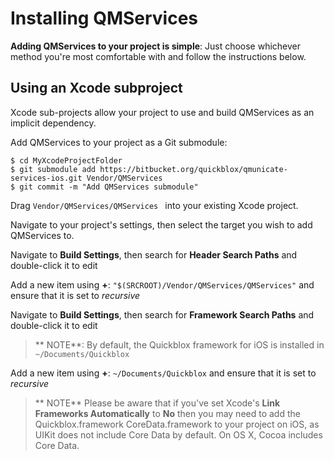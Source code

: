 # Installing QMServices

**Adding QMServices to your project is simple**: Just choose whichever method you're most comfortable with and follow the instructions below.

## Using an Xcode subproject

Xcode sub-projects allow your project to use and build QMServices as an implicit dependency.

Add QMServices to your project as a Git submodule:
```
$ cd MyXcodeProjectFolder
$ git submodule add https://bitbucket.org/quickblox/qmunicate-services-ios.git Vendor/QMServices
$ git commit -m "Add QMServices submodule"
```
Drag `Vendor/QMServices/QMServices ` into your existing Xcode project.

Navigate to your project's settings, then select the target you wish to add QMServices to.

Navigate to **Build Settings**, then search for **Header Search Paths** and double-click it to edit

Add a new item using **+**: `"$(SRCROOT)/Vendor/QMServices/QMServices"` and ensure that it is set to *recursive*

Navigate to **Build Settings**, then search for **Framework Search Paths** and double-click it to edit

> ** NOTE**: By default, the Quickblox framework for iOS is installed in `~/Documents/Quickblox`

Add a new item using **+**: `~/Documents/Quickblox` and ensure that it is set to *recursive*

> ** NOTE** Please be aware that if you've set Xcode's **Link Frameworks Automatically** to **No** then you may need to add the Quickblox.framework CoreData.framework to your project on iOS, as UIKit does not include Core Data by default. On OS X, Cocoa includes Core Data.